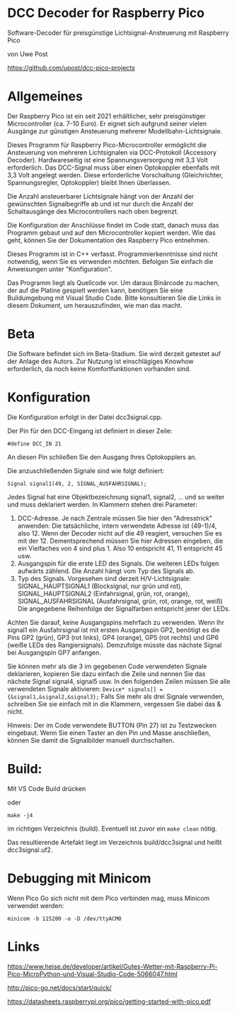 # DCC Decoder for Raspberry Pico

Software-Decoder für preisgünstige Lichtsignal-Ansteuerung mit Raspberry Pico

von Uwe Post

https://github.com/upost/dcc-pico-projects

# Allgemeines

Der Raspberry Pico ist ein seit 2021 erhältlicher, sehr preisgünstiger Microcontroller (ca. 7-10 Euro).
Er eignet sich aufgrund seiner vielen Ausgänge zur günstigen Ansteuerung mehrerer Modellbahn-Lichtsignale.

Dieses Programm für Raspberry Pico-Microcontroller ermöglicht die Ansteuerung von mehreren
Lichtsignalen via DCC-Protokoll (Accessory Decoder). Hardwareseitig ist eine Spannungsversorgung
mit 3,3 Volt erforderlich. Das DCC-Signal muss über einen Optokoppler ebenfalls mit 3,3 Volt
angelegt werden. Diese erforderliche Vorschaltung (Gleichrichter, Spannungsregler, Optokoppler)
bleibt Ihnen überlassen.

Die Anzahl ansteuerbarer Lichtsignale hängt von der Anzahl der gewünschten Signalbegriffe ab und ist
nur durch die Anzahl der Schaltausgänge des Microcontrollers nach oben begrenzt.

Die Konfiguration der Anschlüsse findet im Code statt, danach muss das Programm gebaut und auf den
Microcontroller kopiert werden. Wie das geht, können Sie der Dokumentation des Raspberry Pico entnehmen.

Dieses Programm ist in C++ verfasst. Programmierkenntnisse sind nicht notwendig, wenn Sie es verwenden möchten.
Befolgen Sie einfach die Anweisungen unter "Konfiguration".

Das Programm liegt als Quellcode vor. Um daraus Binärcode zu machen, der auf die Platine gespielt werden kann,
benötigen Sie eine Buildumgebung mit Visual Studio Code. Bitte konsultieren Sie die Links
in diesem Dokument, um herauszufinden, wie man das macht.


# Beta

Die Software befindet sich im Beta-Stadium. Sie wird derzeit getestet auf der Anlage 
des Autors. Zur Nutzung ist einschlägiges Knowhow erforderlich, da noch keine
Komfortfunktionen vorhanden sind.

# Konfiguration

Die Konfiguration erfolgt in der Datei dcc3signal.cpp.

Der Pin für den DCC-Eingang ist definiert in dieser Zeile:

`#define DCC_IN 21`

An diesen Pin schließen Sie den Ausgang Ihres Optokopplers an.

Die anzuschließenden Signale sind wie folgt definiert:

`Signal signal1(49, 2, SIGNAL_AUSFAHRSIGNAL);`

Jedes Signal hat eine Objektbezeichnung signal1, signal2, ... und so weiter und muss deklariert werden.
In Klammern stehen drei Parameter:
1. DCC-Adresse. Je nach Zentrale müssen Sie hier den "Adresstrick" anwenden: Die tatsächliche, intern verwendete Adresse ist (49-1)/4, also 12. Wenn der Decoder nicht auf die 49 reagiert, versuchen Sie es mit der 12. Dementsprechend müssen Sie hier Adressen eingeben, die ein Vielfaches von 4 sind plus 1. Also 10 entspricht 41, 11 entspricht 45 usw.
2. Ausgangspin für die erste LED des Signals. Die weiteren LEDs folgen aufwärts zählend. Die Anzahl hängt vom Typ des Signals ab.
3. Typ des Signals. Vorgesehen sind derzeit H/V-Lichtsignale: SIGNAL_HAUPTSIGNAL1 (Blocksignal, nur grün und rot), SIGNAL_HAUPTSIGNAL2 (Einfahrsignal, grün, rot, orange), SIGNAL_AUSFAHRSIGNAL (Ausfahrsignal, grün, rot, orange, rot, weiß) Die angegebene Reihenfolge der Signalfarben entspricht jener der LEDs.

Achten Sie darauf, keine Ausgangspins mehrfach zu verwenden. Wenn Ihr signal1 ein Ausfahrsignal ist mit 
ersten Ausgangspin GP2, benötigt es die Pins GP2 (grün), GP3 (rot links), GP4 (orange), GP5 (rot rechts) und
 GP6 (weiße LEDs des Rangiersignals). Demzufolge müsste das nächste Signal bei Ausgangspin GP7 anfangen.

Sie können mehr als die 3 im gegebenen Code verwendeten Signale deklarieren, kopieren Sie dazu einfach die Zeile
und nennen Sie das nächste Signal signal4, signal5 usw. 
In den folgenden Zeilen müssen Sie alle verwendeten Signale aktivieren:
`Device* signals[] = {&signal1,&signal2,&signal3};`
Falls Sie mehr als drei Signale verwenden, schreiben Sie sie einfach mit in die Klammern, vergessen Sie dabei das & nicht.


Hinweis: Der im Code verwendete BUTTON (Pin 27) ist zu Testzwecken eingebaut. Wenn Sie einen Taster an den Pin
und Masse anschließen, können Sie damit die Signalbilder manuell durchschalten.


# Build:

Mit VS Code Build drücken

oder

`make -j4`

im richtigen Verzeichnis (build). Eventuell ist zuvor ein `make clean` nötig.

Das resultierende Artefakt liegt im Verzeichnis build/dcc3signal und heißt dcc3signal.uf2.

# Debugging mit Minicom

Wenn Pico Go sich nicht mit dem Pico verbinden mag, muss Minicom verwendet werden:

 `minicom -b 115200 -o -D /dev/ttyACM0`

 

# Links

https://www.heise.de/developer/artikel/Gutes-Wetter-mit-Raspberry-Pi-Pico-MicroPython-und-Visual-Studio-Code-5066047.html

http://pico-go.net/docs/start/quick/

https://datasheets.raspberrypi.org/pico/getting-started-with-pico.pdf



